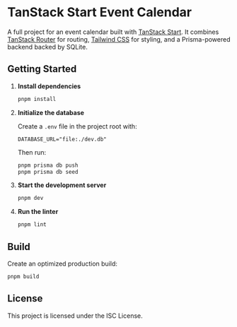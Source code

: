 # TanStack Start Event Calendar

A full project for an event calendar built with [TanStack Start](https://tanstack.com/start). It combines [TanStack Router](https://tanstack.com/router) for routing, [Tailwind CSS](https://tailwindcss.com) for styling, and a Prisma-powered backend backed by SQLite.

## Getting Started

1. **Install dependencies**

   ```bash
   pnpm install
   ```

2. **Initialize the database**

   Create a `.env` file in the project root with:

   ```env
   DATABASE_URL="file:./dev.db"
   ```

   Then run:

   ```bash
   pnpm prisma db push
   pnpm prisma db seed
   ```

3. **Start the development server**

   ```bash
   pnpm dev
   ```

4. **Run the linter**

   ```bash
   pnpm lint
   ```

## Build

Create an optimized production build:

```bash
pnpm build
```

## License

This project is licensed under the ISC License.

